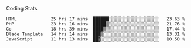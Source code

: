 Coding Stats
<!--START_SECTION:waka-->

```text
HTML             25 hrs 17 mins  ██████░░░░░░░░░░░░░░░░░░░   23.63 %
PHP              23 hrs 16 mins  █████▒░░░░░░░░░░░░░░░░░░░   21.76 %
Go               18 hrs 39 mins  ████▒░░░░░░░░░░░░░░░░░░░░   17.44 %
Blade Template   14 hrs 14 mins  ███▒░░░░░░░░░░░░░░░░░░░░░   13.31 %
JavaScript       11 hrs 13 mins  ██▓░░░░░░░░░░░░░░░░░░░░░░   10.50 %
```

<!--END_SECTION:waka-->
